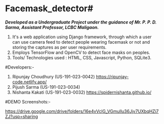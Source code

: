 # Facemask_detector#
***Developed as a Undergraduate Project under the guidance of Mr. P. P. D. Sarma, Assistant Professor, LCBC Maligaon.***

1. It's  a web application using Django framework, through which a user can use camera feed to detect people wearing facemask or not and storing the captures as per user requirements.
2. Employs TensorFlow and OpenCV to detect face masks on peoples.
3. Tools/ Technologies used : HTML, CSS, Javascript, Python, SQLite3.

#Developers:-
1. Ripunjay Choudhury (US-191-023-0042) https://ripunjay-code.netlify.app/
2. Pijush Sarma (US-191-023-0034)
3. Nishanta Kakati (US-191-023-0032) https://spidernishanta.github.io/

#DEMO Screenshots:-

  https://drive.google.com/drive/folders/16e4vVclG_VGmullu36Jjv7UXbqHZi7ZJ?usp=sharing
